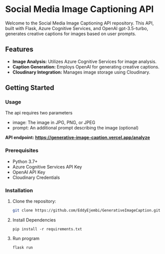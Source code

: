 # Social Media Image Captioning API

Welcome to the Social Media Image Captioning API repository. This API, built with Flask, Azure Cognitive Services, and OpenAI gpt-3.5-turbo, generates creative captions for images based on user prompts.

## Features

- **Image Analysis:** Utilizes Azure Cognitive Services for image analysis.
- **Caption Generation:** Employs OpenAI for generating creative captions.
- **Cloudinary Integration:** Manages image storage using Cloudinary.

## Getting Started

### Usage
The api requires two parameters
- image: The image in JPG, PNG, or JPEG
- prompt: An additional prompt describing the image (optional)

**API endpoint: https://generative-image-caption.vercel.app/analyze**


### Prerequisites

- Python 3.7+
- Azure Cognitive Services API Key
- OpenAI API Key
- Cloudinary Credentials

### Installation

1. Clone the repository:
   ```bash
   git clone https://github.com/EddyEjembi/GenerativeImageCaption.git
2. Install Dependencies
   ```
   pip install -r requirements.txt
   ```
3. Run program
   ```
   flask run
   ```
